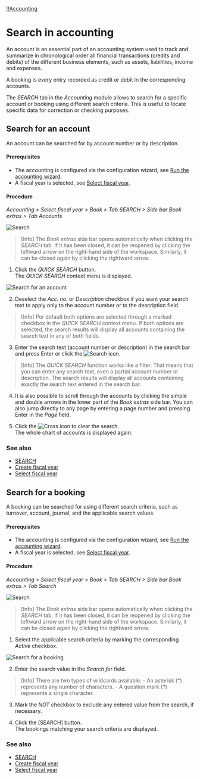 [!!Accounting](RetailSuiteAccounting)

# Search in accounting

An account is an essential part of an accounting system used to track and summarize in chronological order all financial transactions (credits and debits) of the different business elements, such as assets, liabilities, income and expenses.

A booking is every entry recorded as credit or debit in the corresponding accounts.

The *SEARCH* tab in the *Accounting* module allows to search for a specific account or booking using different search criteria. This is useful to locate specific data for correction or checking purposes.


## Search for an account

An account can be searched for by account number or by description.

#### Prerequisites

- The accounting is configured via the configuration wizard, see [Run the accounting wizard](/RetailSuiteAccounting/Integration/01_RunAccountingWizard.md).
- A fiscal year is selected, see [Select fiscal year](01_SelectFiscalYear.md).

#### Procedure

*Accounting > Select fiscal year > Book > Tab SEARCH > Side bar Book extras > Tab Accounts*

![Search](/Assets/Screenshots/RetailSuiteAccounting/Book/Search/Search01.png "[Search]")

> [Info] The *Book extras* side bar opens automatically when clicking the *SEARCH* tab. If it has been closed, it can be reopened by clicking the leftward arrow on the right-hand side of the workspace. Similarly, it can be closed again by clicking the rightward arrow.

1. Click the *QUICK SEARCH* button.  
The *QUICK SEARCH* context menu is displayed.

  ![Search for an account](/Assets/Screenshots/RetailSuiteAccounting/Book/Search/BookExtrasAccounts.png "[Search for an account]")

2. Deselect the *Acc. no.* or *Description* checkbox if you want your search text to apply only to the account number or to the description field.

  > [Info] Per default both options are selected through a marked checkbox in the *QUICK SEARCH* context menu. If both options are selected, the search results will display all accounts containing the search text in any of both fields.

3. Enter the search text (account number or description) in the search bar and press Enter or click the ![Search](/Assets/Icons/Search.png "[Search]") icon.  

  > [Info] The *QUICK SEARCH* function works like a filter. That means that you can enter any search text, even a partial account number or description. The search results will display all accounts containing exactly the search text entered in the search bar.

4. It is also possible to scroll through the accounts by clicking the simple and double arrows in the lower part of the *Book extras* side bar. You can also jump directly to any page by entering a page number and pressing Enter in the *Page* field.

5. Click the ![Cross](/Assets/Icons/Cross02.png "[Cross]") icon to clear the search.  
The whole chart of accounts is displayed again.



### See also

  - [SEARCH](/RetailSuiteAccounting/UserInterface/XX_Suchen.md)
  - [Create fiscal year](/RetailSuiteAccounting/Integration/04_ManageFiscalYear.md#create-a-fiscal-year)
  - [Select fiscal year](01_SelectFiscalYear.md)


## Search for a booking

A booking can be searched for using different search criteria, such as turnover, account, journal, and the applicable search values.

#### Prerequisites

  - The accounting is configured via the configuration wizard, see [Run the accounting wizard](/RetailSuiteAccounting/Integration/01_RunAccountingWizard.md).
  - A fiscal year is selected, see [Select fiscal year](01_SelectFiscalYear.md).

#### Procedure

*Accounting > Select fiscal year > Book > Tab SEARCH > Side bar Book extras > Tab Search*

  ![Search](/Assets/Screenshots/RetailSuiteAccounting/Book/Search/Search02.png "[Search]")

  > [Info] The *Book extras* side bar opens automatically when clicking the *SEARCH* tab. If it has been closed, it can be reopened by clicking the leftward arrow on the right-hand side of the workspace. Similarly, it can be closed again by clicking the rightward arrow.

  1. Select the applicable search criteria by marking the corresponding *Active* checkbox.      

  ![Search for a booking](/Assets/Screenshots/RetailSuiteAccounting/Book/Search/BookExtrasSearch.png "[Search for a booking]")

  2. Enter the search value in the *Search for* field.

  > [Info] There are two types of wildcards available:
    - An asterisk (*) represents any number of characters.
    - A question mark (?) represents a single character.

  3. Mark the *NOT* checkbox to exclude any entered value from the search, if necessary.

  4. Click the [SEARCH] button.  
  The bookings matching your search criteria are displayed.


### See also

  - [SEARCH](/RetailSuiteAccounting/UserInterface/XX_Suchen.md)
  - [Create fiscal year](/RetailSuiteAccounting/Integration/04_ManageFiscalYear.md#create-a-fiscal-year)
  - [Select fiscal year](01_SelectFiscalYear.md)
